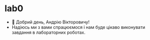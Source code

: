 # lab0
- 👋 Добрий день, Андрію Вікторовичу!
- Надіюсь ми з вами спрацюємося і нам буде цікаво виконувати завдання в лабораторних роботах.
